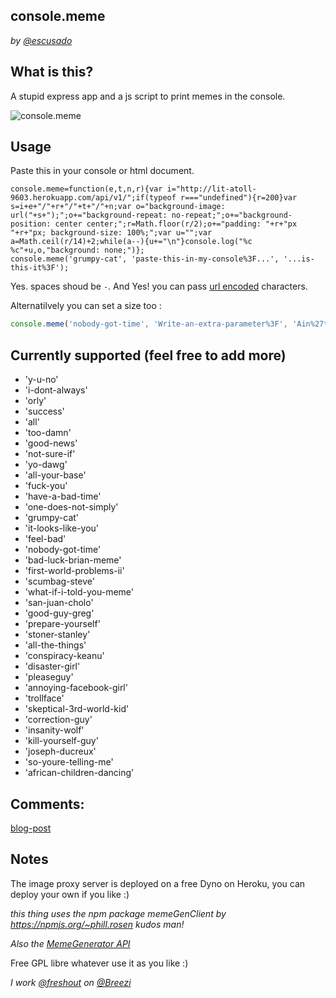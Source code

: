 ## console.meme
*by [@escusado](https://twitter.com/escusado)*

## What is this?
A stupid express app and a js script to print memes in the console.

![console.meme](http://i.imgur.com/0fh8eZk.png)

## Usage
Paste this in your console or html document.
```
console.meme=function(e,t,n,r){var i="http://lit-atoll-9603.herokuapp.com/api/v1/";if(typeof r==="undefined"){r=200}var s=i+e+"/"+r+"/"+t+"/"+n;var o="background-image: url("+s+");";o+="background-repeat: no-repeat;";o+="background-position: center center;";r=Math.floor(r/2);o+="padding: "+r+"px "+r+"px; background-size: 100%;";var u="";var a=Math.ceil(r/14)+2;while(a--){u+="\n"}console.log("%c %c"+u,o,"background: none;")};
console.meme('grumpy-cat', 'paste-this-in-my-console%3F...', '...is-this-it%3F');
```
Yes. spaces shoud be `-`. And Yes! you can pass [url encoded](http://meyerweb.com/eric/tools/dencoder/) characters.

Alternatilvely you can set a size too :
``` javascript
console.meme('nobody-got-time', 'Write-an-extra-parameter%3F', 'Ain%27t-Nobody-got-time-fo-that', 300);
```

## Currently supported (feel free to add more)
* 'y-u-no'
* 'i-dont-always'
* 'orly'
* 'success'
* 'all'
* 'too-damn'
* 'good-news'
* 'not-sure-if'
* 'yo-dawg'
* 'all-your-base'
* 'fuck-you'
* 'have-a-bad-time'
* 'one-does-not-simply'
* 'grumpy-cat'
* 'it-looks-like-you'
* 'feel-bad'
* 'nobody-got-time'
* 'bad-luck-brian-meme'
* 'first-world-problems-ii'
* 'scumbag-steve'
* 'what-if-i-told-you-meme'
* 'san-juan-cholo'
* 'good-guy-greg'
* 'prepare-yourself'
* 'stoner-stanley'
* 'all-the-things'
* 'conspiracy-keanu'
* 'disaster-girl'
* 'pleaseguy'
* 'annoying-facebook-girl'
* 'trollface'
* 'skeptical-3rd-world-kid'
* 'correction-guy'
* 'insanity-wolf'
* 'kill-yourself-guy'
* 'joseph-ducreux'
* 'so-youre-telling-me'
* 'african-children-dancing'

## Comments:
[blog-post](http://code.toily.mx/console-meme/)

## Notes
The image proxy server is deployed on a free Dyno on Heroku, you can deploy your own if you like :)


*this thing uses the npm package memeGenClient by https://npmjs.org/~phill.rosen kudos man!*

*Also the [MemeGenerator API](http://version1.api.memegenerator.net/)*


Free GPL libre whatever use it as you like :)

*I work [@freshout](http://freshout.us) on [@Breezi](http://breezi.com)*